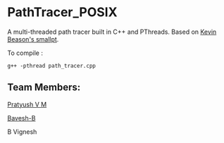 # PathTracer_POSIX
A multi-threaded path tracer built in C++ and PThreads. Based on [Kevin Beason's smallpt](https://drive.google.com/file/d/0B8g97JkuSSBwUENiWTJXeGtTOHFmSm51UC01YWtCZw/view).

To compile :
```
g++ -pthread path_tracer.cpp 
```

## Team Members:

[Pratyush V M](https://github.com/PratyushVM)

[Bavesh-B](https://github.com/Bavesh-B)

B Vignesh
